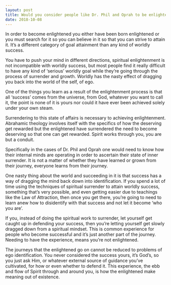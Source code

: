 ```yaml
---
layout: post
title: Would you consider people like Dr. Phil and Oprah to be enlightened?
date: 2018-10-08
---
```


<p>In order to become enlightened you either have been born enlightened or you must search for it so you can believe in it so that you can strive to attain it. It’s a different category of goal attainment than any kind of worldly success.</p><p>You have to push your mind in different directions, spiritual enlightenment is not incompatible with worldly success, but most people find it really difficult to have any kind of ‘serious’ worldly goal while they’re going through the process of surrender and growth. Worldly has the nasty effect of dragging you back into the world of the self, of ego.</p><p>One of the things you learn as a result of the enlightenment process is that all ‘success’ comes from the universe, from God, whatever you want to call it, the point is none of it is yours nor could it have ever been achieved solely under your own steam.</p><p>Surrendering to this state of affairs is necessary to achieving enlightenment. Abrahamic theology involves itself with the specifics of how the deserving get rewarded but the enlightened have surrendered the need to become deserving so that one can get rewarded. Spirit works through you, you are but a conduit.</p><p>Specifically in the cases of Dr. Phil and Oprah one would need to know how their internal minds are operating in order to ascertain their state of inner surrender. It is not a matter of whether they have learned or grown from their journey, everyone learns from their journey.</p><p>One nasty thing about the world and succeeding in it is that success has a way of dragging the mind back down into identification. If you spend a lot of time using the techniques of spiritual surrender to attain worldly success, something that’s very possible, and even getting easier due to teachings like the Law of Attraction, then once you get there, you’re going to need to learn anew how to disidentify with that success and not let it become ‘who you are’.</p><p>If you, instead of doing the spiritual work to surrender, let yourself get caught up in defending your success, then you’re letting yourself get slowly dragged down from a spiritual mindset. This is common experience for people who become successful and it’s just another part of the journey. Needing to have the experience, means you’re not enlightened.</p><p>The journeys that the enlightened go on cannot be reduced to problems of ego identification. You never considered the success yours, it’s God’s, so you just ask Him, or whatever external source of guidance you’ve cultivated, for how or even whether to defend it. This experience, the ebb and flow of Spirit through and around you, is how the enlightened make meaning out of existence.</p>
